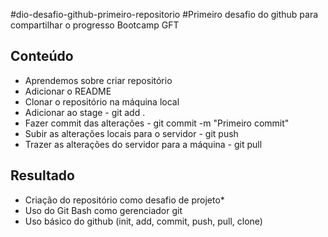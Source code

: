 #dio-desafio-github-primeiro-repositorio
#Primeiro desafio do github para compartilhar o progresso
Bootcamp GFT

## Conteúdo

- Aprendemos sobre criar repositório
- Adicionar o README
- Clonar o repositório na máquina local
- Adicionar ao stage - git add .
- Fazer commit das alterações - git commit -m "Primeiro commit"
- Subir as alterações locais para o servidor - git push
- Trazer as alterações do servidor para a máquina - git pull

## Resultado

- Criação do repositório como desafio de projeto*
- Uso do Git Bash como gerenciador git
- Uso básico do github (init, add, commit, push, pull, clone)
